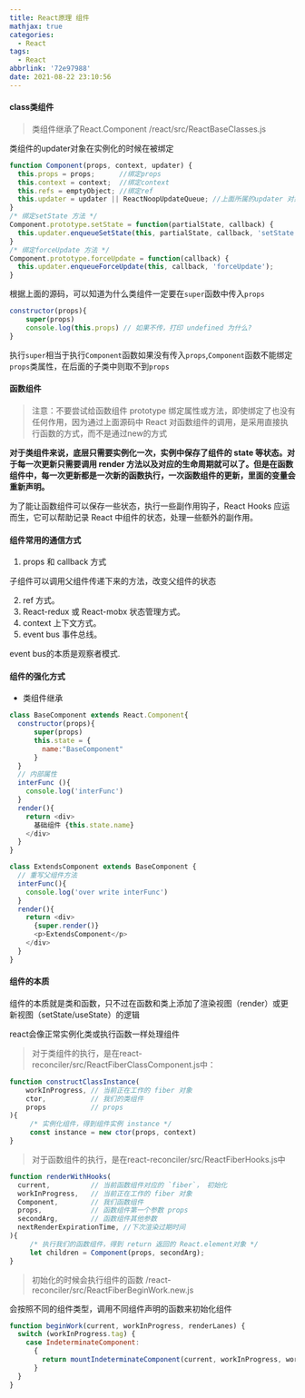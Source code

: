 ```yaml
---
title: React原理 组件
mathjax: true
categories:
  - React
tags:
  - React
abbrlink: '72e97988'
date: 2021-08-22 23:10:56
---
```


#### class类组件

> 类组件继承了React.Component /react/src/ReactBaseClasses.js

类组件的updater对象在实例化的时候在被绑定

```javascript
function Component(props, context, updater) {
  this.props = props;      //绑定props
  this.context = context;  //绑定context
  this.refs = emptyObject; //绑定ref
  this.updater = updater || ReactNoopUpdateQueue; //上面所属的updater 对象
}
/* 绑定setState 方法 */
Component.prototype.setState = function(partialState, callback) {
  this.updater.enqueueSetState(this, partialState, callback, 'setState');
}
/* 绑定forceUpdate 方法 */
Component.prototype.forceUpdate = function(callback) {
  this.updater.enqueueForceUpdate(this, callback, 'forceUpdate');
}
```

根据上面的源码，可以知道为什么类组件一定要在`super`函数中传入`props`

```javascript
constructor(props){
    super(props)
    console.log(this.props) // 如果不传，打印 undefined 为什么?
}
```

执行`super`相当于执行`Component`函数如果没有传入`props`,`Component`函数不能绑定`props`类属性，在后面的子类中则取不到`props`

#### 函数组件

> 注意：不要尝试给函数组件 prototype 绑定属性或方法，即使绑定了也没有任何作用，因为通过上面源码中 React 对函数组件的调用，是采用直接执行函数的方式，而不是通过new的方式

**对于类组件来说，底层只需要实例化一次，实例中保存了组件的 state 等状态。对于每一次更新只需要调用 render 方法以及对应的生命周期就可以了。但是在函数组件中，每一次更新都是一次新的函数执行，一次函数组件的更新，里面的变量会重新声明。**

为了能让函数组件可以保存一些状态，执行一些副作用钩子，React Hooks 应运而生，它可以帮助记录 React 中组件的状态，处理一些额外的副作用。

#### 组件常用的通信方式

1. props 和 callback 方式

子组件可以调用父组件传递下来的方法，改变父组件的状态

2. ref 方式。
3. React-redux 或 React-mobx 状态管理方式。
4. context 上下文方式。
5. event bus 事件总线。

event bus的本质是观察者模式.

#### 组件的强化方式

+ 类组件继承

```javascript
class BaseComponent extends React.Component{
  constructor(props){
      super(props)
      this.state = {
        name:"BaseComponent"
      }
  }
  // 内部属性
  interFunc (){
    console.log('interFunc')
  }
  render(){
    return <div>
      基础组件 {this.state.name}
    </div>
  }
}

class ExtendsComponent extends BaseComponent {
  // 重写父组件方法 
  interFunc(){
    console.log('over write interFunc')
  }
  render(){
    return <div>
      {super.render()}
      <p>ExtendsComponent</p>
    </div>
  }
}
```

#### 组件的本质

组件的本质就是类和函数，只不过在函数和类上添加了渲染视图（render）或更新视图（setState/useState）的逻辑

react会像正常实例化类或执行函数一样处理组件

> 对于类组件的执行，是在react-reconciler/src/ReactFiberClassComponent.js中：

```javascript
function constructClassInstance(
    workInProgress, // 当前正在工作的 fiber 对象
    ctor,           // 我们的类组件
    props           // props 
){
     /* 实例化组件，得到组件实例 instance */
     const instance = new ctor(props, context)
}
```

> 对于函数组件的执行，是在react-reconciler/src/ReactFiberHooks.js中

```javascript
function renderWithHooks(
  current,          // 当前函数组件对应的 `fiber`， 初始化
  workInProgress,   // 当前正在工作的 fiber 对象
  Component,        // 我们函数组件
  props,            // 函数组件第一个参数 props
  secondArg,        // 函数组件其他参数
  nextRenderExpirationTime, //下次渲染过期时间
){
     /* 执行我们的函数组件，得到 return 返回的 React.element对象 */
     let children = Component(props, secondArg);
}
```

> 初始化的时候会执行组件的函数  /react-reconciler/src/ReactFiberBeginWork.new.js

会按照不同的组件类型，调用不同组件声明的函数来初始化组件

```javascript
function beginWork(current, workInProgress, renderLanes) {
  switch (workInProgress.tag) {
    case IndeterminateComponent:
      {
        return mountIndeterminateComponent(current, workInProgress, workInProgress.type, renderLanes);
      }
  }
}
```

